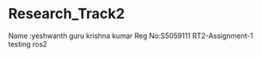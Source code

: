 # Research_Track2
Name  :yeshwanth guru krishna kumar
Reg No:S5059111
RT2-Assignment-1
testing ros2
